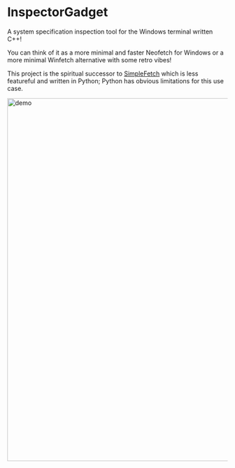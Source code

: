 # InspectorGadget

A system specification inspection tool for the Windows terminal written C++!

You can think of it as a more minimal and faster Neofetch for Windows or a more minimal Winfetch alternative with some retro vibes!

This project is the spiritual successor to [SimpleFetch](https://github.com/V0idMatr1x/SimpleFetch) which is less featureful and written in Python; Python has obvious limitations for this use case.

<img width="830" alt="demo" src="https://user-images.githubusercontent.com/88049272/217186462-d650b40d-d9bf-4310-a632-ec7ef4948d3f.png">
